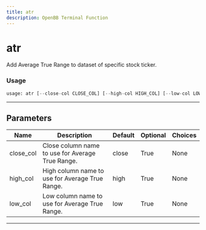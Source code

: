 ```yaml
---
title: atr
description: OpenBB Terminal Function
---
```


# atr

Add Average True Range to dataset of specific stock ticker.

### Usage

```python
usage: atr [--close-col CLOSE_COL] [--high-col HIGH_COL] [--low-col LOW_COL]
```

---

## Parameters

| Name | Description | Default | Optional | Choices |
| ---- | ----------- | ------- | -------- | ------- |
| close_col | Close column name to use for Average True Range. | close | True | None |
| high_col | High column name to use for Average True Range. | high | True | None |
| low_col | Low column name to use for Average True Range. | low | True | None |
---

